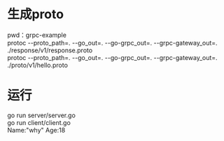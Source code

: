 # 生成proto
pwd：grpc-example
<br>
protoc --proto_path=. --go_out=.  --go-grpc_out=. --grpc-gateway_out=. ./response/v1/response.proto 
<br>
protoc --proto_path=. --go_out=.  --go-grpc_out=. --grpc-gateway_out=. ./proto/v1/hello.proto 
<br>

# 运行
go run server/server.go 
<br>
go run client/client.go 
<br>
Name:"why"  Age:18
